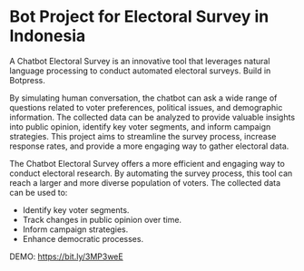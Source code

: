 # Bot Project for Electoral Survey in Indonesia

A Chatbot Electoral Survey is an innovative tool that leverages natural language processing to conduct automated electoral surveys. Build in Botpress. 

By simulating human conversation, the chatbot can ask a wide range of questions related to voter preferences, political issues, and demographic information. The collected data can be analyzed to provide valuable insights into public opinion, identify key voter segments, and inform campaign strategies. This project aims to streamline the survey process, increase response rates, and provide a more engaging way to gather electoral data.

The Chatbot Electoral Survey offers a more efficient and engaging way to conduct electoral research. By automating the survey process, this tool can reach a larger and more diverse population of voters. The collected data can be used to:
 * Identify key voter segments.
 * Track changes in public opinion over time.
 * Inform campaign strategies.
 * Enhance democratic processes.

DEMO: ﻿https://bit.ly/3MP3weE
